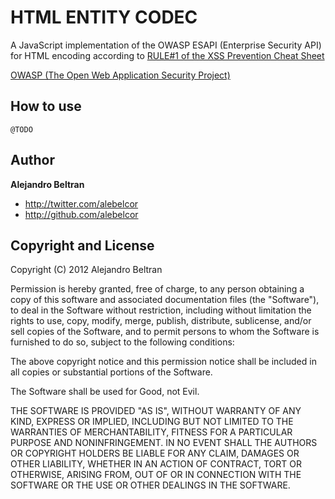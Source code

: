 HTML ENTITY CODEC
==========================

A JavaScript implementation of the OWASP ESAPI (Enterprise Security API) for HTML encoding according to <a href="http://www.owasp.org/index.php/XSS_(Cross_Site_Scripting)_Prevention_Cheat_Sheet#RULE_.231_-_HTML_Escape_Before_Inserting_Untrusted_Data_into_HTML_Element_Content">RULE#1 of the XSS Prevention Cheat Sheet</a>

<a href="http://www.owasp.org">OWASP (The Open Web Application Security Project)</a>

How to use
----------

`@TODO`

Author
------

**Alejandro Beltran**

+ http://twitter.com/alebelcor
+ http://github.com/alebelcor

Copyright and License
---------------------
Copyright (C) 2012 Alejandro Beltran

Permission is hereby granted, free of charge, to any person obtaining a copy
of this software and associated documentation files (the "Software"), to deal
in the Software without restriction, including without limitation the rights
to use, copy, modify, merge, publish, distribute, sublicense, and/or sell
copies of the Software, and to permit persons to whom the Software is
furnished to do so, subject to the following conditions:

The above copyright notice and this permission notice shall be included in
all copies or substantial portions of the Software.

The Software shall be used for Good, not Evil.

THE SOFTWARE IS PROVIDED "AS IS", WITHOUT WARRANTY OF ANY KIND, EXPRESS OR
IMPLIED, INCLUDING BUT NOT LIMITED TO THE WARRANTIES OF MERCHANTABILITY,
FITNESS FOR A PARTICULAR PURPOSE AND NONINFRINGEMENT. IN NO EVENT SHALL THE
AUTHORS OR COPYRIGHT HOLDERS BE LIABLE FOR ANY CLAIM, DAMAGES OR OTHER
LIABILITY, WHETHER IN AN ACTION OF CONTRACT, TORT OR OTHERWISE, ARISING FROM,
OUT OF OR IN CONNECTION WITH THE SOFTWARE OR THE USE OR OTHER DEALINGS IN THE
SOFTWARE.
